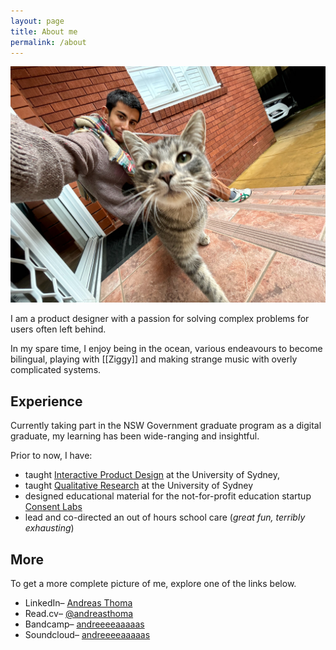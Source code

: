 ```yaml
---
layout: page
title: About me
permalink: /about
---
```

<img src="assets/me.jpeg"/>

<p>I am a product designer with a passion for solving complex problems for users often left behind. </p>

In my spare time, I enjoy being in the ocean, various endeavours to become bilingual, playing with [[Ziggy]] and making strange music with overly complicated systems.

## Experience
Currently taking part in the NSW Government graduate program as a digital graduate, my learning has been wide-ranging and insightful.

Prior to now, I have:
- taught [Interactive Product Design](https://www.sydney.edu.au/units/DECO3200) at the University of Sydney,
- taught [Qualitative Research](https://www.sydney.edu.au/units/DECO2019) at the University of Sydney
- designed educational material for the not-for-profit education startup [Consent Labs](https://www.consentlabs.org.au/)
- lead and co-directed an out of hours school care (*great fun, terribly exhausting*)

## More
To get a more complete picture of me, explore one of the links below.

<ul>
    <li>LinkedIn– <a href="https://www.linkedin.com/in/andreas-thoma-7636a4136/">Andreas Thoma</a></li>
    <li>Read.cv– <a href="https://read.cv/andreasthoma">@andreasthoma</a></li>
    <li>Bandcamp– <a href="https://andreeeeaaaaas.bandcamp.com/">andreeeeaaaaas</a></li>
    <li>Soundcloud– <a href="https://soundcloud.com/andreeeeaaaaas">andreeeeaaaaas</a></li>
</ul>